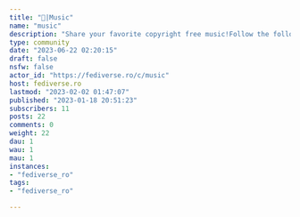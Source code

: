 ```yaml
---
title: "🎵|Music" 
name: "music"
description: "Share your favorite copyright free music!Follow the following format:Artist/s - Song nameWhitelisted domains:    Jamando    SoundCloud    Youtube Music    Free Music Archive    Musopen    SoundClick    hearthis .atAny other domain will be removedThe list will get updated as needed ."
type: community
date: "2023-06-22 02:20:15"
draft: false
nsfw: false
actor_id: "https://fediverse.ro/c/music"
host: fediverse.ro
lastmod: "2023-02-02 01:47:07"
published: "2023-01-18 20:51:23"
subscribers: 11
posts: 22
comments: 0
weight: 22
dau: 1
wau: 1
mau: 1
instances:
- "fediverse_ro"
tags: 
- "fediverse_ro"

---
```

